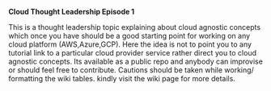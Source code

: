 
**Cloud Thought Leadership Episode 1**


This is a thought leadership topic explaining about cloud agnostic concepts which once you have should be a good starting point for working on any cloud platform (AWS,Azure,GCP). Here the idea is not to point you to any tutorial link to a particular cloud provider service rather direct you to cloud agnostic concepts. Its available as a public  repo and anybody can improvise or should feel free to contribute. Cautions should be taken while working/ formatting the wiki tables. kindly visit the wiki page for more details.
